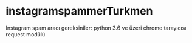 # instagramspammerTurkmen
Instagram spam aracı
gereksiniler:
python 3.6 ve üzeri
chrome tarayıcısı
request modülü
